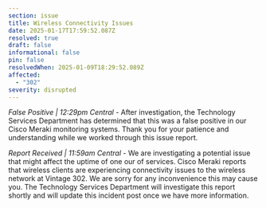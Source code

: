 ```yaml
---
section: issue
title: Wireless Connectivity Issues
date: 2025-01-17T17:59:52.087Z
resolved: true
draft: false
informational: false
pin: false
resolvedWhen: 2025-01-09T18:29:52.089Z
affected:
  - "302"
severity: disrupted
---
```

*False Positive | 12:29pm Central* - After investigation, the Technology Services Department has determined that this was a false positive in our Cisco Meraki monitoring systems. Thank you for your patience and understanding while we worked through this issue report.

*Report Received | 11:59am Central* - We are investigating a potential issue that might affect the uptime of one our of services. Cisco Meraki reports that wireless clients are experiencing connectivity issues to the wireless network at Vintage 302. We are sorry for any inconvenience this may cause you. The Technology Services Department will investigate this report shortly and will update this incident post once we have more information.